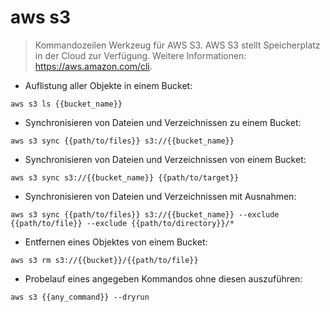 # aws s3

> Kommandozeilen Werkzeug für AWS S3. AWS S3 stellt Speicherplatz in der Cloud zur Verfügung.
> Weitere Informationen: <https://aws.amazon.com/cli>.

- Auflistung aller Objekte in einem Bucket:

`aws s3 ls {{bucket_name}}`

- Synchronisieren von Dateien und Verzeichnissen zu einem Bucket:

`aws s3 sync {{path/to/files}} s3://{{bucket_name}}`

- Synchronisieren von Dateien und Verzeichnissen von einem Bucket:

`aws s3 sync s3://{{bucket_name}} {{path/to/target}}`

- Synchronisieren von Dateien und Verzeichnissen mit Ausnahmen:

`aws s3 sync {{path/to/files}} s3://{{bucket_name}} --exclude {{path/to/file}} --exclude {{path/to/directory}}/*`

- Entfernen eines Objektes von einem Bucket:

`aws s3 rm s3://{{bucket}}/{{path/to/file}}`

- Probelauf eines angegeben Kommandos ohne diesen auszuführen:

`aws s3 {{any_command}} --dryrun`
